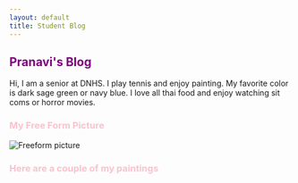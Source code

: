 ```yaml
---
layout: default
title: Student Blog
---
```



## <span style="color: purple"> Pranavi's Blog </span>
Hi, I am a senior at DNHS.  I play tennis and enjoy painting. My favorite color is dark sage green or navy blue. I love all thai food and enjoy watching sit coms or horror movies.

### <span style="color: pink"> My Free Form Picture </span>
![Freeform picture](https://i.imgur.com/CQDGMma.jpg)

### <span style="color: pink"> Here are a couple of my paintings </span>

 
